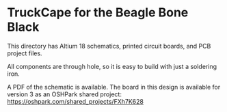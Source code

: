# TruckCape for the Beagle Bone Black

This directory has Altium 18 schematics, printed circuit boards, and PCB project files.

All components are through hole, so it is easy to build with just a soldering iron.

A PDF of the schematic is available. The board in this design is available for version 3 as an OSHPark shared project: https://oshpark.com/shared_projects/FXh7K628
